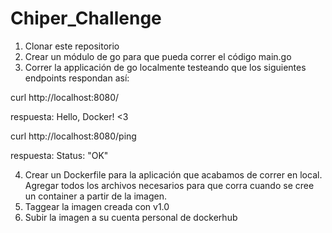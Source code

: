 # Chiper_Challenge


1. Clonar este repositorio
2. Crear un módulo de go para que pueda correr el código main.go
3. Correr la applicación de go localmente testeando que los siguientes endpoints respondan así:

curl http://localhost:8080/

respuesta: Hello, Docker! <3

curl http://localhost:8080/ping 

respuesta: Status: "OK"

4.  Crear un Dockerfile para la aplicación que acabamos de correr en local. Agregar todos los archivos necesarios para que corra cuando se cree un container a partir de la imagen.
5. Taggear la imagen creada con v1.0
6. Subir la imagen a su cuenta personal de dockerhub   
